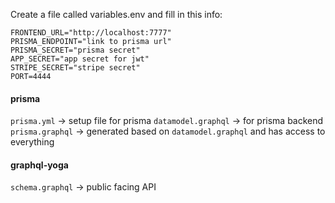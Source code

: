 Create a file called variables.env and fill in this info:

```
FRONTEND_URL="http://localhost:7777"
PRISMA_ENDPOINT="link to prisma url"
PRISMA_SECRET="prisma secret"
APP_SECRET="app secret for jwt"
STRIPE_SECRET="stripe secret"
PORT=4444
```

#### prisma

`prisma.yml` -> setup file for prisma
`datamodel.graphql` -> for prisma backend
`prisma.graphql` -> generated based on `datamodel.graphql` and has access to everything

#### graphql-yoga

`schema.graphql` -> public facing API
